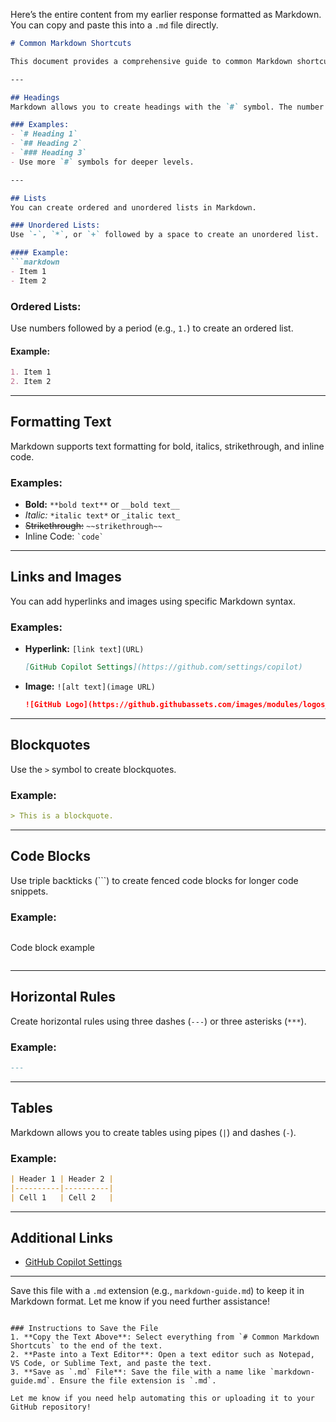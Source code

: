 Here’s the entire content from my earlier response formatted as Markdown. You can copy and paste this into a `.md` file directly.

```markdown
# Common Markdown Shortcuts

This document provides a comprehensive guide to common Markdown shortcuts and their usage examples.

---

## Headings
Markdown allows you to create headings with the `#` symbol. The number of `#` symbols determines the heading level.

### Examples:
- `# Heading 1`
- `## Heading 2`
- `### Heading 3`
- Use more `#` symbols for deeper levels. 

---

## Lists
You can create ordered and unordered lists in Markdown.

### Unordered Lists:
Use `-`, `*`, or `+` followed by a space to create an unordered list.

#### Example:
```markdown
- Item 1
- Item 2
```

### Ordered Lists:
Use numbers followed by a period (e.g., `1.`) to create an ordered list.

#### Example:
```markdown
1. Item 1
2. Item 2
```

---

## Formatting Text
Markdown supports text formatting for bold, italics, strikethrough, and inline code.

### Examples:
- **Bold:** `**bold text**` or `__bold text__`
- *Italic:* `*italic text*` or `_italic text_`
- ~~Strikethrough:~~ `~~strikethrough~~`
- Inline Code: `` `code` ``

---

## Links and Images
You can add hyperlinks and images using specific Markdown syntax.

### Examples:
- **Hyperlink:** `[link text](URL)`
  ```markdown
  [GitHub Copilot Settings](https://github.com/settings/copilot)
  ```
- **Image:** `![alt text](image URL)`
  ```markdown
  ![GitHub Logo](https://github.githubassets.com/images/modules/logos_page/GitHub-Mark.png)
  ```

---

## Blockquotes
Use the `>` symbol to create blockquotes.

### Example:
```markdown
> This is a blockquote.
```

---

## Code Blocks
Use triple backticks (```) to create fenced code blocks for longer code snippets.

### Example:
```markdown
```
Code block example
```
```

---

## Horizontal Rules
Create horizontal rules using three dashes (`---`) or three asterisks (`***`).

### Example:
```markdown
---
```

---

## Tables
Markdown allows you to create tables using pipes (`|`) and dashes (`-`).

### Example:
```markdown
| Header 1 | Header 2 |
|----------|----------|
| Cell 1   | Cell 2   |
```

---

## Additional Links
- [GitHub Copilot Settings](https://github.com/settings/copilot)

---

Save this file with a `.md` extension (e.g., `markdown-guide.md`) to keep it in Markdown format. Let me know if you need further assistance!
```

### Instructions to Save the File
1. **Copy the Text Above**: Select everything from `# Common Markdown Shortcuts` to the end of the text.
2. **Paste into a Text Editor**: Open a text editor such as Notepad, VS Code, or Sublime Text, and paste the text.
3. **Save as `.md` File**: Save the file with a name like `markdown-guide.md`. Ensure the file extension is `.md`.

Let me know if you need help automating this or uploading it to your GitHub repository!